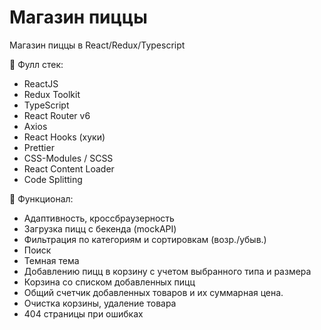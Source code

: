 # Магазин пиццы

Магазин пиццы в React/Redux/Typescript

📝 Фулл стек:

- ReactJS
- Redux Toolkit
- TypeScript
- React Router v6
- Axios
- React Hooks (хуки)
- Prettier
- CSS-Modules / SCSS
- React Content Loader
- Code Splitting

📝 Функционал:

- Адаптивность, кроссбраузерность
- Загрузка пицц с бекенда (mockAPI)
- Фильтрация по категориям и сортировкам (возр./убыв.)
- Поиск
- Темная тема
- Добавлению пицц в корзину с учетом выбранного типа и размера
- Корзина со списком добавленных пицц
- Общий счетчик добавленных товаров и их суммарная цена.
- Очистка корзины, удаление товара
- 404 страницы при ошибках
